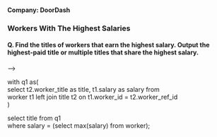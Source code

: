 #### Company: DoorDash

### Workers With The Highest Salaries

#### Q. Find the titles of workers that earn the highest salary. Output the highest-paid title or multiple titles that share the highest salary.

-->

with q1 as(                                                               <br>
    select t2.worker_title as title, t1.salary as salary  from            <br>
    worker t1 left join title t2 on t1.worker_id = t2.worker_ref_id       <br>
)                                                                         <br>

select title from q1                                                      <br>
where salary = (select max(salary) from worker);
